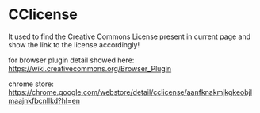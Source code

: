 # CClicense
It used to find the Creative Commons License present in current page and show the link to the license accordingly!

for browser plugin detail showed here:
https://wiki.creativecommons.org/Browser_Plugin

chrome store:
https://chrome.google.com/webstore/detail/cclicense/aanfknakmjkgkeobjlmaajnkfbcnllkd?hl=en
